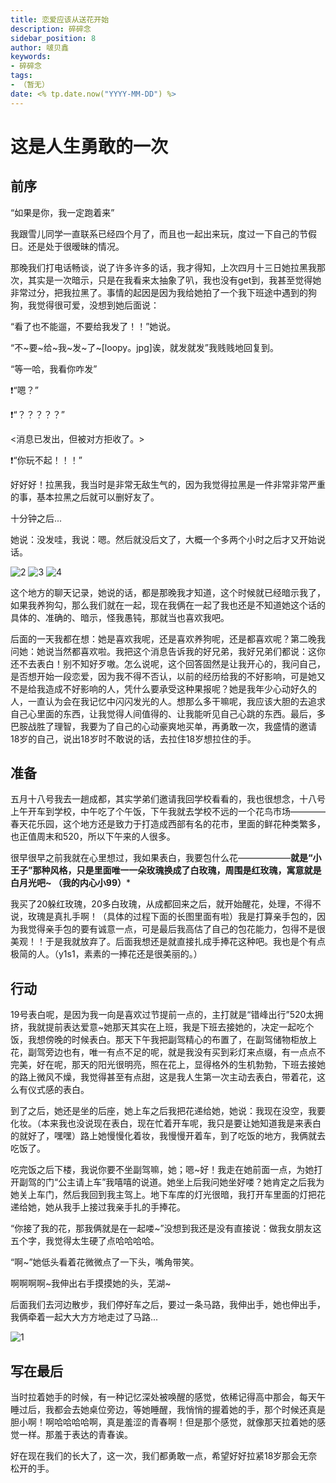 ```yaml
---
title: 恋爱应该从送花开始
description: 碎碎念
sidebar_position: 8
author: 啵贝鑫
keywords:
- 碎碎念
tags: 
- （暂无）
date: <% tp.date.now("YYYY-MM-DD") %>
---
```


# 这是人生勇敢的一次

## 前序

“如果是你，我一定跑着来”

我跟雪儿同学一直联系已经四个月了，而且也一起出来玩，度过一下自己的节假日。还是处于很暧昧的情况。

那晚我们打电话畅谈，说了许多许多的话，我才得知，上次四月十三日她拉黑我那次，其实是一次暗示，只是在我看来太抽象了叭，我也没有get到，我甚至觉得她非常过分，把我拉黑了。事情的起因是因为我给她拍了一个我下班途中遇到的狗狗，我觉得很可爱，没想到她后面说：

“看了也不能遛，不要给我发了！！”她说。

“不~要~给~我~发~了~[loopy。jpg]诶，就发就发”我贱贱地回复到。

“等一哈，我看你咋发”

❗“嗯？”

❗“？？？？？”

<消息已发出，但被对方拒收了。>

❗“你玩不起！！！”

好好好！拉黑我，我当时是非常无敌生气的，因为我觉得拉黑是一件非常非常严重的事，基本拉黑之后就可以删好友了。

十分钟之后...

她说：没发哇，我说：嗯。然后就没后文了，大概一个多两个小时之后才又开始说话。

![2](../../static/life_Page/碎碎念/Crush/H1.jpg)
![3](../../static/life_Page/碎碎念/Crush/H2.jpg)
![4](../../static/life_Page/碎碎念/Crush/H3.jpg)

这个地方的聊天记录，她说的话，都是那晚我才知道，这个时候就已经暗示我了，如果我养狗勾，那么我们就在一起，现在我俩在一起了我也还是不知道她这个话的具体的、准确的、暗示，怪我愚钝，那就当也喜欢我吧。

后面的一天我都在想：她是喜欢我呢，还是喜欢养狗呢，还是都喜欢呢？第二晚我问她：她说当然都喜欢啦。我把这个消息告诉我的好兄弟，我好兄弟们都说：这你还不去表白！别不知好歹嗷。怎么说呢，这个回答固然是让我开心的，我问自己，是否想开始一段恋爱，因为我不得不否认，以前的经历给我的不好影响，可是她又不是给我造成不好影响的人，凭什么要承受这种果报呢？她是我年少心动好久的人，一直认为会在我记忆中闪闪发光的人。想那么多干嘛呢，我应该大胆的去追求自己心里面的东西，让我觉得人间值得的、让我能听见自己心跳的东西。最后，多巴胺战胜了理智，我要为了自己的心动豪爽地买单，再勇敢一次，我盛情的邀请18岁的自己，说出18岁时不敢说的话，去拉住18岁想拉住的手。

## 准备

五月十八号我去一趟成都，其实学弟们邀请我回学校看看的，我也很想念，十八号上午开车到学校，中午吃了个午饭，下午我就去学校不远的一个花鸟市场————春天花乐园，这个地方还是致力于打造成西部有名的花市，里面的鲜花种类繁多，也正值周末和520，所以下午来的人很多。

很早很早之前我就在心里想过，我如果表白，我要包什么花——————**就是“小王子”那种风格，只是里面唯一一朵玫瑰换成了白玫瑰，周围是红玫瑰，寓意就是白月光吧~ （我的内心小99）***

我买了20躲红玫瑰，20多白玫瑰，从成都回来之后，就开始醒花，处理，不得不说，玫瑰是真扎手啊！（具体的过程下面的长图里面有啦）我是打算亲手包的，因为我觉得亲手包的要有诚意一点，可是最后我高估了自己的包花能力，包得不是很美观！！于是我就放弃了。后面我想还是就直接扎成手捧花这种吧。我也是个有点极简的人。（y1s1，素素的一捧花还是很美丽的。）

## 行动

19号表白呢，是因为我一向是喜欢过节提前一点的，主打就是“错峰出行”520太拥挤，我就提前表达爱意~她那天其实在上班，我是下班去接她的，决定一起吃个饭，我想傍晚的时候表白。那天下午我把副驾精心的布置了，在副驾储物柜放上花，副驾旁边也有，唯一有点不足的呢，就是我没有买到彩灯来点缀，有一点点不完美，好在呢，那天的阳光很明亮，照在花上，显得格外的生机勃勃，下班去接她的路上微风不燥，我觉得甚至有点甜，这是我人生第一次主动去表白，带着花，这么有仪式感的表白。

到了之后，她还是坐的后座，她上车之后我把花递给她，她说：我现在没空，我要化妆。（本来我也没说现在表白，现在忙着开车呢，我只是要让她知道我是来表白的就好了，嘿嘿）路上她慢慢化着妆，我慢慢开着车，到了吃饭的地方，我俩就去吃饭了。

吃完饭之后下楼，我说你要不坐副驾嘛，她；嗯~好！我走在她前面一点，为她打开副驾的门“公主请上车”我嘻嘻的说道。她坐上后我问她坐好喽？她肯定之后我为她关上车门，然后我回到我主驾上。地下车库的灯光很暗，我打开车里面的灯把花递给她，她从我手上接过我亲手扎的手捧花。

“你接了我的花，那我俩就是在一起喽~”没想到我还是没有直接说：做我女朋友这五个字，我觉得太生硬了点哈哈哈哈。

“啊~”她低头看着花微微点了一下头，嘴角带笑。

啊啊啊啊~我伸出右手摸摸她的头，芜湖~

后面我们去河边散步，我们停好车之后，要过一条马路，我伸出手，她也伸出手，我俩牵着一起大大方方地走过了马路...

![1](../../static/life_Page/碎碎念/Crush/9.jpg)


## 写在最后

当时拉着她手的时候，有一种记忆深处被唤醒的感觉，依稀记得高中那会，每天午睡过后，我都会去她桌位旁边，等她睡醒，我悄悄的握着她的手，那个时候还真是胆小啊！啊哈哈哈哈啊，真是羞涩的青春啊！但是那个感觉，就像那天拉着她的感觉一样。那羞于表达的青春诶。

好在现在我们的长大了，这一次，我们都勇敢一点，希望好好拉紧18岁那会无奈松开的手。